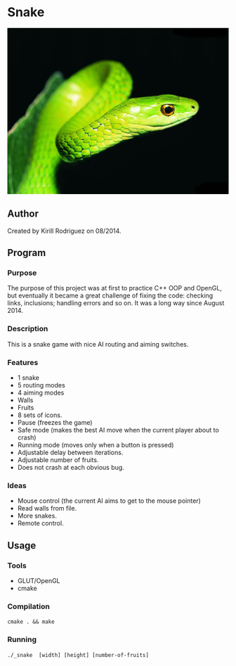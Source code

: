 # Snake

![Green snake](./_Icon.jpg)

## Author

Created by Kirill Rodriguez on 08/2014.

## Program

### Purpose

The purpose of this project was at first to practice C++ OOP and OpenGL, but eventually it became a great challenge of fixing the code: checking links, inclusions; handling errors and so on. It was a long way since August 2014.

### Description

This is a snake game with nice AI routing and aiming switches.

### Features

* 1 snake
* 5 routing modes
* 4 aiming modes
* Walls
* Fruits
* 8 sets of icons.
* Pause (freezes the game)
* Safe mode (makes the best AI move when the current player about to crash)
* Running mode (moves only when a button is pressed)
* Adjustable delay between iterations.
* Adjustable number of fruits.
* Does not crash at each obvious bug.

### Ideas

* Mouse control (the current AI aims to get to the mouse pointer)
* Read walls from file.
* More snakes.
* Remote control.

## Usage

### Tools

* GLUT/OpenGL
* cmake

### Compilation

	cmake . && make

### Running

	./_snake  [width] [height] [number-of-fruits]